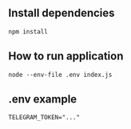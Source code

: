 ## Install dependencies
```shell
npm install
```

## How to run application
```shell
node --env-file .env index.js
```

## .env example
```shell
TELEGRAM_TOKEN="..."
```